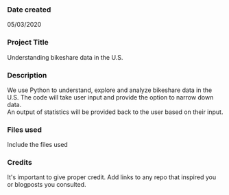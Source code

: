 ### Date created
05/03/2020

### Project Title
Understanding bikeshare data in the U.S.

### Description
We use Python to understand, explore and analyze bikeshare data in the U.S.
The code will take user input and provide the option to narrow down data.  
An output of statistics will be provided back to the user based on their input.

### Files used
Include the files used

### Credits
It's important to give proper credit. Add links to any repo that inspired you or blogposts you consulted.
